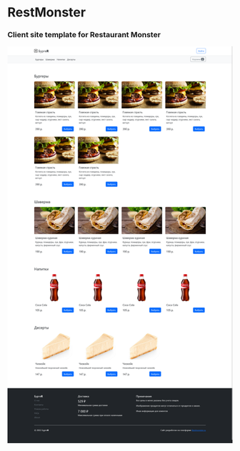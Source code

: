 # RestMonster
### Client site template for Restaurant Monster
![First template](./assets/template.png)